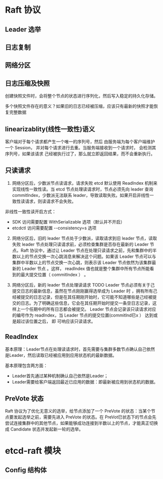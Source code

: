 # Raft 协议

## Leader 选举

## 日志复制

## 网络分区


## 日志压缩及快照
创建快照文件时，会将整个节点的状态进行序列化，然后写入稳定的持久化存储。

多个快照文件存在的意义？如果旧的日志已经被压缩，应该只有最新的快照才能恢复完整数据

## linearizablity(线性一致性)语义
客户端对于每个请求都产生一个唯一的序列号，然后 由服务端为每个客户端维护一个 Session， 并对每个请求进行去重。当服务端接收到一个请求时， 会检测其序列号，如果该请求 己经被执行过了，那么就立即返回结果，而不会重新执行。

## 只读请求
1. 网络分区后，少数派节点读请求，请求失败
etcd 默认使用 ReadIndex 机制来实现线性一致性读。当 etcd 节点处理读请求时，节点必须先向 leader 查询 commitIndex，少数派无法联系 leader，导致读取失败。如果开启非线性一致性读请求，则读请求不会失败。

非线性一致性读开启方式：
- SDK 访问需要配置 WithSerializable 选项（默认并不开启）
- etcdctl 访问需要配置 --consistency=s 选项

2. 网络分区后，旧的 leader 节点处于少数派，读取请求到旧 leader 节点，读取失败
leader 节点处理只读请求前，必须检查集群是否存在最新的 Leader 节点。Raft 协议中，通过让 Leader 节点在处理只读请求之前，先和集群中的半数以上的节点交换一次心跳消息来解决这个问题。如果该 Leader 节点可以与集群中半数以上的节点交换一次心跳，则表示该 Leader 节点依然为该集群最新的 Leader 节点 。这样， readlndex 值也就是整个集群中所有节点所能看到的最大提交位置（ commitlndex ） 。

3. 网络分区后，新的 leader 节点处理读请求
TODO
Leader 节点必须有关于己提交日志的最新信息，虽然在节点刚刚赢得选举成为 Leader 时 ，拥有所有己经被提交的日志记录，但是在其任期刚开始时，它可能不知道哪些是己经被提交的日志。为了明确这些信息，它会在其任期开始时提交一条空日志记录，这样上一个任期中的所有日志都会被提交。
Leader 节点会记录该只读请求对应的编号作为 readlndex，当 Leader 节点的提交位置(commitlnd巳x ） 达到或是超过该位置之后， 即 可响应该只读请求。

## ReadIndex
基本原理：Leader节点在处理读请求时，首先需要与集群多数节点确认自己依然是Leader，然后读取已经被应用到应用状态机的最新数据。

基本原理包含两方面：
- Leader首先通过某种机制确认自己依然是Leader；
- Leader需要给客户端返回最近已应用的数据：即最新被应用到状态机的数据。




## PreVote 状态
Raft 协议为了优化无意义的选举，给节点添加了一个 PreVote 的状态：当某个节点要发起选举之前，需要先进入 PreVote 的状态。在 PreVot巳状态下的节点会先尝试连接集群中的其他节点，如果能够成功连接到半数以上的节点，才能真正切换成 Candidate 状态并发起新一轮的选举。

# etcd-raft 模块

## Config 结构体
